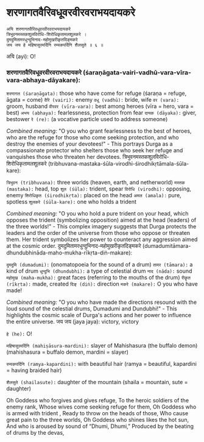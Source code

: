 # शरणागतवैरिवधूवरवीरवराभयदायकरे


```
अयि शरणागतवैरिवधूवरवीरवराभयदायकरे
त्रिभुवनमस्तकशूलविरोधि-शिरोधिकृतामलशूलकरे ।
दुमदुमितामरधुन्दुभिनाद-महोमुखरीकृतदिङ्मकरे
जय जय हे महिषासुरमर्दिनि रम्यकपर्दिनि शैलसुते ॥ ६ ॥
```

अयि (ayi): O!

### शरणागतवैरिवधूवरवीरवराभयदायकरे (śaraṇāgata-vairi-vadhū-vara-vīra-vara-abhaya-dāyakare):

`शरणागत (śaraṇāgata):` those who have come for refuge (śaraṇa = refuge, āgata = come)
`वैरि (vairi):` enemy
`वधू (vadhū):` bride, wife
`वर (vara):` groom, husband
`वीरवर (vīra-vara):` best among heroes (vīra = hero, vara = best)
`अभय (abhaya):` fearlessness, protection from fear
`दायक (dāyaka):` giver, bestower
`रे (re):` (a vocative particle used to address someone)

_Combined meaning:_ "O you who grant fearlessness to the best of heroes, who are the refuge for those who come seeking protection, and who destroy the enemies of your devotees!" - This portrays Durga as a compassionate protector who shelters those who seek her refuge and vanquishes those who threaten her devotees.
त्रिभुवनमस्तकशूलविरोधि-शिरोधिकृतामलशूलकरे (tribhuvana-mastaka-śūla-virodhi-śirodhikṛtāmala-śūla-kare):

`त्रिभुवन (tribhuvana):` three worlds (heaven, earth, and netherworld)
`मस्तक (mastaka):` head, top
`शूल (śūla):` trident, spear
`विरोधि (virodhi):` opposing, enemy
`शिरोधिकृत (śirodhikṛta):` placed on the head
`अमल (amala):` pure, spotless
`शूलकरे (śūla-kare):` one who holds a trident

_Combined meaning:_ "O you who hold a pure trident on your head, which opposes the trident (symbolizing opposition) aimed at the head (leaders) of the three worlds!" - This complex imagery suggests that Durga protects the leaders and the order of the universe from those who oppose or threaten them. Her trident symbolizes her power to counteract any aggression aimed at the cosmic order.
दुमदुमितामरधुन्दुभिनाद-महोमुखरीकृतदिङ्मकरे (dumadumitāmara-dhundubhināda-maho-mukha-rīkṛta-diṅ-makare):

`दुमदुमि (dumadumi):` (onomatopoeia for the sound of a drum)
`तामर (tāmara):` a kind of drum
`धुन्दुभि (dhundubhi):` a type of celestial drum
`नाद (nāda):` sound
`महोमुख (maha-mukha):` great faces (referring to the mouths of the drum)
`रीकॄत (rīkṛta):` made, created
`दिङ् (diṅ):` direction
`मकरे (makare):` O you who have made!

_Combined meaning:_ "O you who have made the directions resound with the loud sound of the celestial drums, Dumadumi and Dundubhi!" - This highlights the cosmic scale of Durga's actions and her power to influence the entire universe.
जय जय (jaya jaya):  victory, victory

`हे (he):`  O!

`महिषासुरमर्दिनि (mahiṣāsura-mardini):`  slayer of Mahishasura (the buffalo demon) (mahishasura = buffalo demon, mardini = slayer)

`रम्यकपर्दिनि (ramya-kapardini):`  with beautiful hair (ramya = beautiful, kapardini = having braided hair)

`शैलसुते (shailasute):`  daughter of the mountain (shaila = mountain, sute = daughter)


Oh Goddess who forgives and gives refuge,
To the heroic soldiers of the enemy rank,
Whose wives come seeking refuge for them,
Oh Goddess who is armed with trident ,
Ready to throw on the heads of those,
Who cause great pain to the three worlds,
Oh Goddess who shines likes the hot sun,
And who is aroused by sound of “Dhumi, Dhumi,”
Produced by the beating of drums by the devas,
